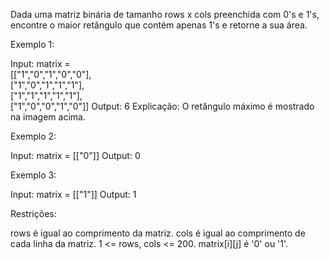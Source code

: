 Dada uma matriz binária de tamanho rows x cols preenchida com 0's e 1's, encontre o maior retângulo que contém apenas 1's e retorne a sua área.

Exemplo 1:

Input: matrix = <br>
[["1","0","1","0","0"], <br>
["1","0","1","1","1"], <br>
["1","1","1","1","1"], <br>
["1","0","0","1","0"]]
Output: 6
Explicação: O retângulo máximo é mostrado na imagem acima.

Exemplo 2:

Input: matrix = [["0"]]
Output: 0

Exemplo 3:

Input: matrix = [["1"]]
Output: 1

Restrições:

rows é igual ao comprimento da matriz.
cols é igual ao comprimento de cada linha da matriz.
1 <= rows, cols <= 200.
matrix[i][j] é '0' ou '1'.
